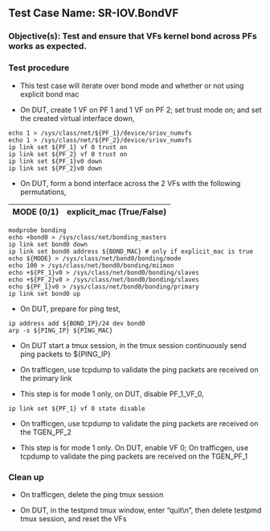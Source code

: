 ## Test Case Name: SR-IOV.BondVF

### Objective(s): Test and ensure that VFs kernel bond across PFs works as expected.

### Test procedure

* This test case will iterate over bond mode and whether or not using explicit bond mac

* On DUT, create 1 VF on PF 1 and 1 VF on PF 2; set trust mode on; and set the created virtual interface down,
```
echo 1 > /sys/class/net/${PF_1}/device/sriov_numvfs
echo 1 > /sys/class/net/${PF_2}/device/sriov_numvfs
ip link set ${PF_1} vf 0 trust on
ip link set ${PF_2} vf 0 trust on
ip link set ${PF_1}v0 down
ip link set ${PF_2}v0 down
```

* On DUT, form a bond interface across the 2 VFs with the following permutations,

| MODE (0/1) | explicit_mac (True/False) |
| ---------- | ----- |

```
modprobe bonding
echo +bond0 > /sys/class/net/bonding_masters
ip link set bond0 down
ip link set bond0 address ${BOND_MAC} # only if explicit_mac is true
echo ${MODE} > /sys/class/net/bond0/bonding/mode
echo 100 > /sys/class/net/bond0/bonding/miimon
echo +${PF_1}v0 > /sys/class/net/bond0/bonding/slaves
echo +${PF_2}v0 > /sys/class/net/bond0/bonding/slaves
echo ${PF_1}v0 > /sys/class/net/bond0/bonding/primary
ip link set bond0 up
```

* On DUT, prepare for ping test,
```
ip address add ${BOND_IP}/24 dev bond0
arp -s ${PING_IP} ${PING_MAC}
```

* On DUT start a tmux session, in the tmux session continuously send ping packets to ${PING_IP}

* On trafficgen, use tcpdump to validate the ping packets are received on the primary link

* This step is for mode 1 only, on DUT, disable PF_1_VF_0,
```
ip link set ${PF_1} vf 0 state disable
```

* On trafficgen, use tcpdump to validate the ping packets are received on the TGEN_PF_2

* This step is for mode 1 only. On DUT, enable VF 0; On trafficgen, use tcpdump to validate the ping packets are received on the TGEN_PF_1


### Clean up

* On trafficgen, delete the ping tmux session

* On DUT, in the testpmd tmux window, enter “quit\n”, then delete testpmd tmux session, and reset the VFs
